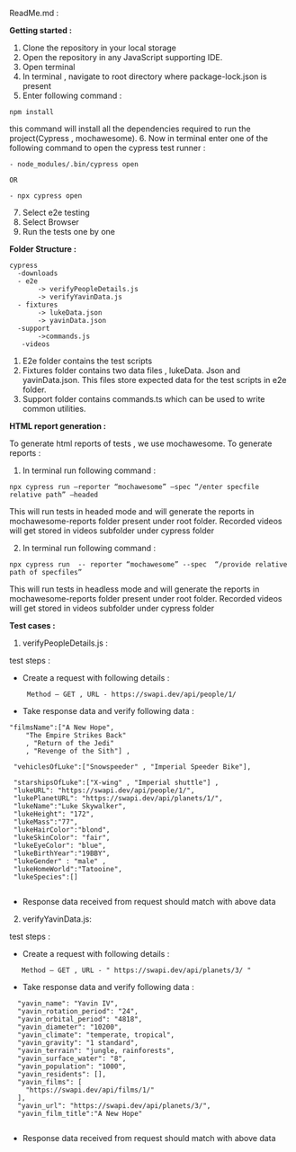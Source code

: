 ReadMe.md :

**Getting started :**

1.	Clone the repository in your local storage
2.	Open the repository in any JavaScript supporting IDE.
3.	Open terminal
4.	In terminal , navigate to  root directory where package-lock.json is present
5.	Enter following command :
```
npm install 
```
this command will install all the dependencies required to run the project(Cypress , mochawesome).
6.	Now in terminal enter one of the following command to open the cypress test runner :
```
- node_modules/.bin/cypress open

OR

- npx cypress open
```
7.	Select e2e testing 
8.	Select Browser 
9.	Run the tests one by one 




**Folder Structure :**
```
cypress
  -downloads
  - e2e
       -> verifyPeopleDetails.js
       -> verifyYavinData.js
  - fixtures
       -> lukeData.json
       -> yavinData.json
  -support
       ->commands.js
   -videos
```

1.	E2e folder contains the test scripts
2.	Fixtures folder contains two data files , lukeData. Json and yavinData.json. This files store expected data for  the test scripts in e2e folder.
3.	Support folder contains commands.ts which can be used to write common utilities.



**HTML report generation :**

To generate html reports of tests , we use mochawesome.
To generate reports :
1.	In terminal run following command :
```
npx cypress run –reporter “mochawesome” –spec “/enter specfile relative path” –headed
```
This will run tests in headed  mode and will generate the reports in mochawesome-reports folder present under root folder. Recorded videos will get stored in videos subfolder under cypress folder


2.	In terminal run following command :
```
npx cypress run  -- reporter “mochawesome” --spec  “/provide relative path of specfiles” 
```
This will run tests in headless mode and will generate the reports in mochawesome-reports folder present under root folder. Recorded videos will get stored in videos subfolder under cypress folder




**Test cases :**

1.	verifyPeopleDetails.js :

test steps :

- Create a request with following details :
  ```
   Method – GET , URL - https://swapi.dev/api/people/1/
  ```
 - Take response data and verify following data :
```
"filmsName":["A New Hope",
    "The Empire Strikes Back"
    , "Return of the Jedi"
    , "Revenge of the Sith"] ,

 "vehiclesOfLuke":["Snowspeeder" , "Imperial Speeder Bike"],

 "starshipsOfLuke":["X-wing" , "Imperial shuttle"] ,
 "lukeURL": "https://swapi.dev/api/people/1/",
 "lukePlanetURL": "https://swapi.dev/api/planets/1/",
 "lukeName":"Luke Skywalker",
 "lukeHeight": "172",
 "lukeMass":"77",
 "lukeHairColor":"blond",
 "lukeSkinColor": "fair",
 "lukeEyeColor": "blue",
 "lukeBirthYear":"19BBY",
 "lukeGender" : "male" ,
 "lukeHomeWorld":"Tatooine",
 "lukeSpecies":[]
    

```
-	Response data received from request should match with above data


2.	verifyYavinData.js:


test steps :

- Create a request with following details :
```
   Method – GET , URL - " https://swapi.dev/api/planets/3/ "
```
 - Take response data and verify following data :

   
```
  "yavin_name": "Yavin IV",
  "yavin_rotation_period": "24",
  "yavin_orbital_period": "4818",
  "yavin_diameter": "10200",
  "yavin_climate": "temperate, tropical",
  "yavin_gravity": "1 standard",
  "yavin_terrain": "jungle, rainforests",
  "yavin_surface_water": "8",
  "yavin_population": "1000",
  "yavin_residents": [],
  "yavin_films": [
    "https://swapi.dev/api/films/1/"
  ],
  "yavin_url": "https://swapi.dev/api/planets/3/",
  "yavin_film_title":"A New Hope"
    
```

-	Response data received from request should match with above data

